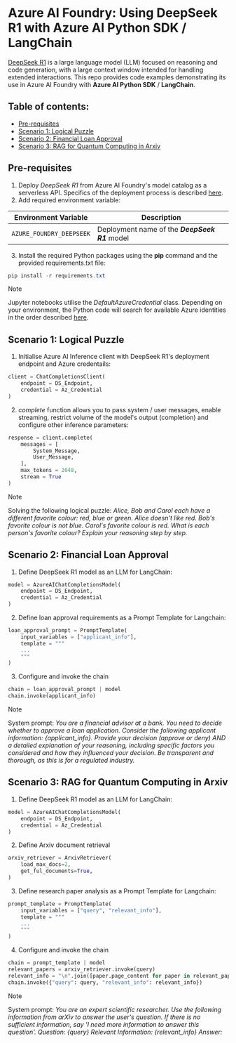 # Azure AI Foundry: Using DeepSeek R1 with Azure AI Python SDK / LangChain
[DeepSeek R1](https://github.com/deepseek-ai/DeepSeek-R1) is a large language model (LLM) focused on reasoning and code generation, with a large context window intended for handling extended interactions.  This repo provides code examples demonstrating its use in Azure AI Foundry with **Azure AI Python SDK** / **LangChain**.

## Table of contents:
- [Pre-requisites](#pre-requisites)
- [Scenario 1: Logical Puzzle](#scenario-1-logical-puzzle)
- [Scenario 2: Financial Loan Approval](#scenario-2-financial-loan-approval)
- [Scenario 3: RAG for Quantum Computing in Arxiv](#scenario-3-rag-for-quantum-computing-in-arxiv)

## Pre-requisites
1. Deploy _DeepSeek R1_ from Azure AI Foundry's model catalog as a serverless API. Specifics of the deployment process is described [here](https://learn.microsoft.com/en-us/azure/ai-studio/how-to/deploy-models-serverless).
2. Add required environment variable:

| Environment Variable | Description |
| --- | --- |
| ```AZURE_FOUNDRY_DEEPSEEK``` | Deployment name of the **_DeepSeek R1_** model |

3. Install the required Python packages using the **pip** command and the provided requirements.txt file:
``` PowerShell
pip install -r requirements.txt
```
> [!NOTE]
> Jupyter notebooks utilise the _DefaultAzureCredential_ class. Depending on your environment, the Python code will search for available Azure identities in the order described [here](https://learn.microsoft.com/en-us/python/api/azure-identity/azure.identity.defaultazurecredential?view=azure-python).

## Scenario 1: Logical Puzzle
1. Initialise Azure AI Inference client with DeepSeek R1's deployment endpoint and Azure credentails:
``` Python
client = ChatCompletionsClient(
    endpoint = DS_Endpoint,
    credential = Az_Credential
)
```
2. _complete_ function allows you to pass system / user messages, enable streaming, restrict volume of the model's output (completion) and configure other inference parameters:
``` Python
response = client.complete(
    messages = [
        System_Message,
        User_Message,
    ],
    max_tokens = 2048,
    stream = True
)
```
> [!NOTE]
> Solving the following logical puzzle: _Alice, Bob and Carol each have a different favorite colour: red, blue or green.  Alice doesn't like red. Bob's favorite colour is not blue. Carol's favorite colour is red. What is each person's favorite colour? Explain your reasoning step by step._

## Scenario 2: Financial Loan Approval
1. Define DeepSeek R1 model as an LLM for LangChain:
``` Python
model = AzureAIChatCompletionsModel(
    endpoint = DS_Endpoint,
    credential = Az_Credential
)
```
2. Define loan approval requirements as a Prompt Template for Langchain:
``` Python
loan_approval_prompt = PromptTemplate(
    input_variables = ["applicant_info"],
    template = """
    ...
    """
)
```
3. Configure and invoke the chain
``` Python
chain = loan_approval_prompt | model
chain.invoke(applicant_info)
```
> [!NOTE]
> System prompt: _You are a financial advisor at a bank. You need to decide whether to approve a loan application. Consider the following applicant information: {applicant_info}. Provide your decision (approve or deny) AND a detailed explanation of your reasoning, including specific factors you considered and how they influenced your decision. Be transparent and thorough, as this is for a regulated industry._

## Scenario 3: RAG for Quantum Computing in Arxiv
1. Define DeepSeek R1 model as an LLM for LangChain:
``` Python
model = AzureAIChatCompletionsModel(
    endpoint = DS_Endpoint,
    credential = Az_Credential
)
```
2. Define Arxiv document retrieval
``` Python
arxiv_retriever = ArxivRetriever(
    load_max_docs=2,
    get_ful_documents=True,
)
```
3. Define research paper analysis as a Prompt Template for Langchain:
``` Python
prompt_template = PromptTemplate(
    input_variables = ["query", "relevant_info"],
    template = """
    ...
    """
)
```
4. Configure and invoke the chain
``` Python
chain = prompt_template | model
relevant_papers = arxiv_retriever.invoke(query)
relevant_info = "\n".join([paper.page_content for paper in relevant_papers])
chain.invoke({"query": query, "relevant_info": relevant_info})
```
> [!NOTE]
> System prompt: _You are an expert scientific researcher. Use the following information from arXiv to answer the user's question. If there is no sufficient information, say 'I need more information to answer this question'. Question: {query} Relevant Information: {relevant_info} Answer:_
